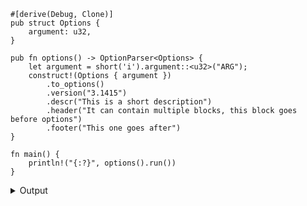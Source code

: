 
```no_run
#[derive(Debug, Clone)]
pub struct Options {
    argument: u32,
}

pub fn options() -> OptionParser<Options> {
    let argument = short('i').argument::<u32>("ARG");
    construct!(Options { argument })
        .to_options()
        .version("3.1415")
        .descr("This is a short description")
        .header("It can contain multiple blocks, this block goes before options")
        .footer("This one goes after")
}

fn main() {
    println!("{:?}", options().run())
}
```

<details><summary>Output</summary>

In addition to all the arguments specified by user `bpaf` adds a few more. One of them is
`--help`:


<div class='bpaf-doc'>
$ app --help<br>
<p>This is a short description</p><p><b>Usage</b>: <tt><b>app</b></tt> <tt><b>-i</b></tt>=<tt><i>ARG</i></tt></p><p>It can contain multiple blocks, this block goes before options</p><p><div>
<b>Available options:</b></div><dl><dt><tt><b>-i</b></tt>=<tt><i>ARG</i></tt></dt>
<dt><tt><b>-h</b></tt>, <tt><b>--help</b></tt></dt>
<dd>Prints help information</dd>
<dt><tt><b>-V</b></tt>, <tt><b>--version</b></tt></dt>
<dd>Prints version information</dd>
</dl>
</p><p>This one goes after</p>
<style>
div.bpaf-doc {
    padding: 14px;
    background-color:var(--code-block-background-color);
    font-family: "Source Code Pro", monospace;
    margin-bottom: 0.75em;
}
div.bpaf-doc dt { margin-left: 1em; }
div.bpaf-doc dd { margin-left: 3em; }
div.bpaf-doc dl { margin-top: 0; padding-left: 1em; }
div.bpaf-doc  { padding-left: 1em; }
</style>
</div>


The other one is `--version` - passing a string literal or something like
`env!("CARGO_PKG_VERSION")` to get version from `cargo` directly usually works


<div class='bpaf-doc'>
$ app --version<br>
<p>Version: 3.1415</p>
<style>
div.bpaf-doc {
    padding: 14px;
    background-color:var(--code-block-background-color);
    font-family: "Source Code Pro", monospace;
    margin-bottom: 0.75em;
}
div.bpaf-doc dt { margin-left: 1em; }
div.bpaf-doc dd { margin-left: 3em; }
div.bpaf-doc dl { margin-top: 0; padding-left: 1em; }
div.bpaf-doc  { padding-left: 1em; }
</style>
</div>


Other than that `bpaf` tries its best to provide a helpful error messages


<div class='bpaf-doc'>
$ app <br>
<b>Error:</b> expected <tt><b>-i</b></tt>=<tt><i>ARG</i></tt>, pass <tt><b>--help</b></tt> for usage information
<style>
div.bpaf-doc {
    padding: 14px;
    background-color:var(--code-block-background-color);
    font-family: "Source Code Pro", monospace;
    margin-bottom: 0.75em;
}
div.bpaf-doc dt { margin-left: 1em; }
div.bpaf-doc dd { margin-left: 3em; }
div.bpaf-doc dl { margin-top: 0; padding-left: 1em; }
div.bpaf-doc  { padding-left: 1em; }
</style>
</div>


And if all parsers are satisfied [`run`](OptionParser::run) produces the result


<div class='bpaf-doc'>
$ app -i 10<br>
Options { argument: 10 }
</div>

</details>